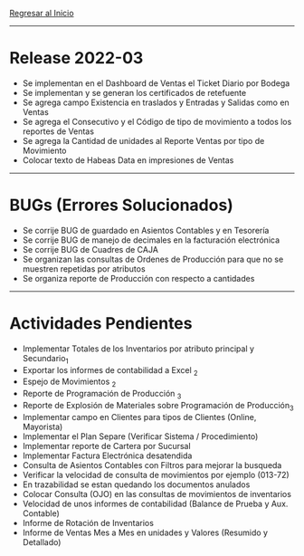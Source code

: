 [Regresar al Inicio](../README.md)

---
# Release 2022-03
- Se implementan en el Dashboard de Ventas el Ticket Diario por Bodega
- Se implementan y se generan los certificados de retefuente
- Se agrega campo Existencia en traslados y Entradas y Salidas como en Ventas
- Se agrega el Consecutivo y el Código de tipo de movimiento a todos los reportes de Ventas
- Se agrega la Cantidad de unidades al Reporte Ventas por tipo de Movimiento
- Colocar texto de Habeas Data en impresiones de Ventas

---
# BUGs (Errores Solucionados)
- Se corrije BUG de guardado en Asientos Contables y en Tesorería
- Se corrije BUG de manejo de decimales en la facturación electrónica
- Se corrije BUG de Cuadres de CAJA
- Se organizan las consultas de Ordenes de Producción para que no se muestren repetidas por atributos
- Se organiza reporte de Producción con respecto a cantidades


---
# Actividades Pendientes

- Implementar Totales de los Inventarios por atributo principal y Secundario<sub>1</sub>
- Exportar los informes de contabilidad a Excel <sub>2</sub> 
- Espejo de Movimientos <sub>2</sub>
- Reporte de Programación de Producción <sub>3</sub>
- Reporte de Explosión de Materiales sobre Programación de Producción<sub>3</sub>
- Implementar campo en Clientes para tipos de Clientes (Online, Mayorista)
- Implementar el Plan Separe (Verificar Sistema / Procedimiento)
- Implementar reporte de Cartera por Sucursal
- Implementar Factura Electrónica desatendida
- Consulta de Asientos Contables con Filtros para mejorar la busqueda
- Verificar la velocidad de consulta de movimientos por ejemplo (013-72)
- En trazabilidad se estan quedando los documentos anulados
- Colocar Consulta (OJO) en las consultas de movimientos de inventarios
- Velocidad de unos informes de contabilidad (Balance de Prueba y Aux. Contable)
- Informe de Rotación de Inventarios 
- Informe de Ventas Mes a Mes en unidades y Valores (Resumido y Detallado)
